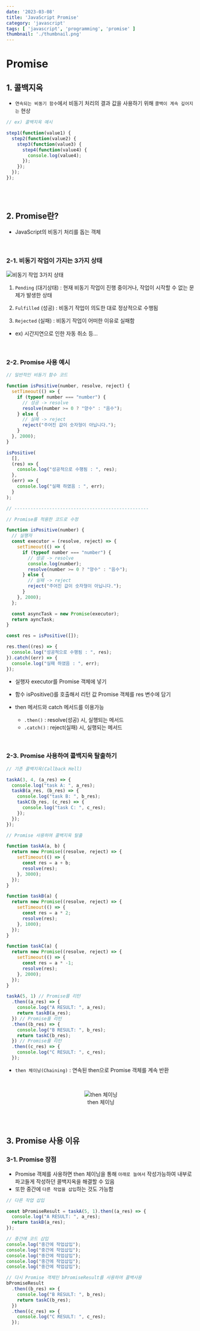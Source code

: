 ```yaml
---
date: '2023-03-08'
title: 'JavaScript Promise'
category: 'javascript'
tags: [ 'javascript', 'programming', 'promise' ]
thumbnail: './thumbnail.png'
---
```


# Promise

## 1. 콜백지옥

- `연속되는 비동기 함수`에서 비동기 처리의 결과 값을 사용하기 위해 `콜백이 계속 깊어지는` 현상

```javascript
// ex) 콜백지옥 예시

step1(function(value1) {
  step2(function(value2) {
    step3(function(value3) {
      step4(function(value4) {
        console.log(value4);
      });
    });
  });
});
```

<br>
<br>

## 2. Promise란?

- JavaScript의 비동기 처리를 돕는 객체

<br>

### 2-1. 비동기 작업이 가지는 3가지 상태

![비동기 작업 3가지 상태](JS_async_state.png)

1. `Pending` (대기상태) : 현재 비동기 작업이 진행 중이거나, 작업이 시작할 수 없는 문제가 발생한 상태

2. `Fulfilled` (성공) : 비동기 작업이 의도한 대로 정상적으로 수행됨

3. `Rejected` (실패) : 비동기 작업이 어떠한 이유로 실패함

- ex) 시간지연으로 인한 자동 취소 등...

<br>

### 2-2. Promise 사용 예시

```javascript
// 일반적인 비동기 함수 코드

function isPositive(number, resolve, reject) {
  setTimeout(() => {
    if (typeof number === "number") {
      // 성공 -> resolve
      resolve(number >= 0 ? "양수" : "음수");
    } else {
      // 실패 -> reject
      reject("주어진 값이 숫자형이 아닙니다.");
    }
  }, 2000);
}

isPositive(
  [],
  (res) => {
    console.log("성공적으로 수행됨 : ", res);
  },
  (err) => {
    console.log("실패 하였음 : ", err);
  }
);

// --------------------------------------------------

// Promise를 적용한 코드로 수정

function isPositive(number) {
  // 실행자
  const executor = (resolve, reject) => {
    setTimeout(() => {
      if (typeof number === "number") {
        // 성공 -> resolve
        console.log(number);
        resolve(number >= 0 ? "양수" : "음수");
      } else {
        // 실패 -> reject
        reject("주어진 값이 숫자형이 아닙니다.");
      }
    }, 2000);
  };

  const asyncTask = new Promise(executor);
  return ayncTask;
}

const res = isPositive([]);

res.then((res) => {
  console.log("성공적으로 수행됨 : ", res);
}).catch((err) => {
  console.log("실패 하였음 : ", err);
});
```

- 실행자 executor를 Promise 객체에 넣기

- 함수 isPositive()를 호출해서 리턴 값 Promise 객체를 res 변수에 담기

- then 메서드와 catch 메서드를 이용가능
    - `.then()` : resolve(성공) 시, 실행되는 메서드
    - `.catch()` : reject(실패) 시, 실행되는 메서드

<br>

### 2-3. Promise 사용하여 콜백지옥 탈출하기

```javascript
// 기존 콜백지옥(Callback Hell)

taskA(3, 4, (a_res) => {
  console.log("task A: ", a_res);
  taskB(a_res, (b_res) => {
    console.log("task B: ", b_res);
    taskC(b_res, (c_res) => {
      console.log("task C: ", c_res);
    });
  });
});
```

```javascript
// Promise 사용하여 콜백지옥 탈출

function taskA(a, b) {
  return new Promise((resolve, reject) => {
    setTimeout(() => {
      const res = a + b;
      resolve(res);
    }, 3000);
  });
}

function taskB(a) {
  return new Promise((resolve, reject) => {
    setTimeout(() => {
      const res = a * 2;
      resolve(res);
    }, 1000);
  });
}

function taskC(a) {
  return new Promise((resolve, reject) => {
    setTimeout(() => {
      const res = a * -1;
      resolve(res);
    }, 2000);
  });
}

taskA(5, 1) // Promise를 리턴
  .then((a_res) => {
    console.log("A RESULT: ", a_res);
    return taskB(a_res);
  }) // Promise를 리턴
  .then((b_res) => {
    console.log("B RESULT: ", b_res);
    return taskC(b_res);
  }) // Promise를 리턴
  .then((c_res) => {
    console.log("C RESULT: ", c_res);
  });
```

- `then 체이닝(Chaining)` : 연속된 then으로 Promise 객체를 계속 반환

<br>

<p align="center">
  <img src="JS_then_chaining.png" alt="then 체이닝"><br/>
  <span>then 체이닝</span>
</p>

<br>
<br>

## 3. Promise 사용 이유

### 3-1. Promise 장점

- Promise 객체를 사용하면 then 체이닝을 통해 `아래로 늘여서` 작성가능하여 내부로 파고들게 작성하던 콜백지옥을 해결할 수 있음
- 또한 중간에 `다른 작업을 삽입`하는 것도 가능함

```javascript
// 다른 작업 삽입

const bPromiseResult = taskA(5, 1).then((a_res) => {
  console.log("A RESULT: ", a_res);
  return taskB(a_res);
});

// 중간에 코드 삽입
console.log("중간에 작업삽입");
console.log("중간에 작업삽입");
console.log("중간에 작업삽입");
console.log("중간에 작업삽입");
console.log("중간에 작업삽입");

// 다시 Promise 객체인 bPromiseResult를 사용하여 콜백사용
bPromiseResult
  .then((b_res) => {
    console.log("B RESULT: ", b_res);
    return taskC(b_res);
  })
  .then((c_res) => {
    console.log("C RESULT: ", c_res);
  });
```

[//]: # (---)

[//]: # ()

[//]: # (## Source)

[//]: # ()

[//]: # (- [<>]&#40;<>&#41;)


